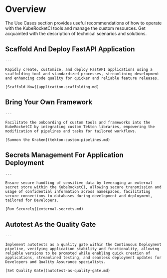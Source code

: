 # Overview

The Use Cases section provides useful recommendations of how to operate with the KubeRocketCI tools and manage the custom resources. Get acquainted with the description of technical scenarios and solutions.

## Scaffold And Deploy FastAPI Application

    ---

    Rapidly create, customize, and deploy FastAPI applications using a scaffolding tool and standardized processes, streamlining development and enhancing code quality for quicker and reliable feature releases.

    [Scaffold Now](application-scaffolding.md)

## Bring Your Own Framework

    ---

    Facilitate the onboarding of custom tools and frameworks into the KubeRocketCI by integrating custom Tekton libraries, empowering the modification of pipelines and tasks for tailored workflows.

    [Summon the Kraken](tekton-custom-pipelines.md)

## Secrets Management For Application Deployment

    ---

    Ensure secure handling of sensitive data by leveraging an external secret store within the KubeRocketCI, allowing secure transmission and usage of confidential information across namespaces, facilitating secure connections to databases during development and deployment, tailored for Developers.

    [Run Securely](external-secrets.md)

## Autotest As the Quality Gate

    ---

    Implement autotests as a quality gate within the Continuous Deployment pipeline, verifying application stability and functionality, allowing reliable versions to be promoted while enabling quick creation of applications, streamlined testing, and seamless deployment updates for Developers and Quality Assurance specialists.

    [Set Quality Gate](autotest-as-quality-gate.md)
